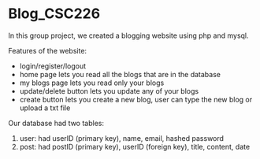 # Blog_CSC226
In this group project, we created a blogging website using php and mysql. 

Features of the website:
  - login/register/logout
  - home page lets you read all the blogs that are in the database
  - my blogs page lets you read only your blogs
  - update/delete button lets you update any of your blogs
  - create button lets you create a new blog, user can type the new blog or upload a txt file
 
 Our database had two tables:
   1. user: had userID (primary key), name, email, hashed password
   2. post: had postID (primary key), userID (foreign key), title, content, date
